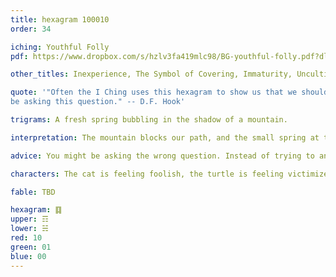 ```yaml
---
title: hexagram 100010
order: 34

iching: Youthful Folly
pdf: https://www.dropbox.com/s/hzlv3fa419mlc98/BG-youthful-folly.pdf?dl=0

other_titles: Inexperience, The Symbol of Covering, Immaturity, Uncultivated Growth, Youth, Acquiring Experience, Youthful Ignorance, Enveloping, Folly, Darkness

quote: '"Often the I Ching uses this hexagram to show us that we should not
be asking this question." -- D.F. Hook'

trigrams: A fresh spring bubbling in the shadow of a mountain.

interpretation: The mountain blocks our path, and the small spring at the foot of the mountain gives us false hope that we can make the journey. Together, this suggests that we have a perilous journey ahead of us, and lack the experience needed to make it safely.

advice: You might be asking the wrong question. Instead of trying to answer this question, consider asking it in a different way, or looking at it from a different angle. If that doesn't help, it might be best to drop the question for now and try again at a later time.

characters: The cat is feeling foolish, the turtle is feeling victimized, and the raven is feeling monstrous.

fable: TBD

hexagram: ䷃
upper: ☶
lower: ☵
red: 10
green: 01
blue: 00
---
```

